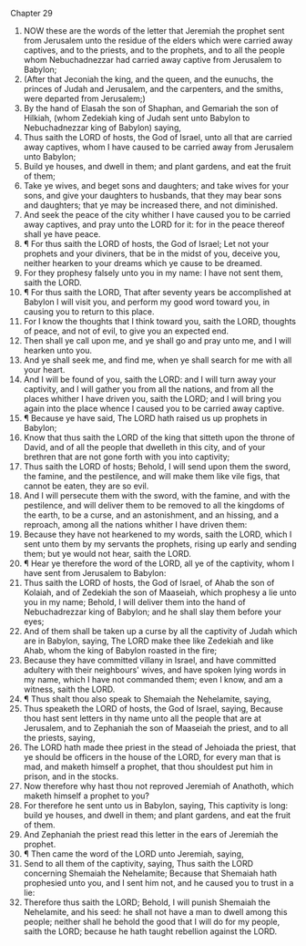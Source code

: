

Chapter 29

1. NOW these are the words of the letter that Jeremiah the prophet sent from Jerusalem unto the residue of the elders which were carried away captives, and to the priests, and to the prophets, and to all the people whom Nebuchadnezzar had carried away captive from Jerusalem to Babylon;
2. (After that Jeconiah the king, and the queen, and the eunuchs, the princes of Judah and Jerusalem, and the carpenters, and the smiths, were departed from Jerusalem;)
3. By the hand of Elasah the son of Shaphan, and Gemariah the son of Hilkiah, (whom Zedekiah king of Judah sent unto Babylon to Nebuchadnezzar king of Babylon) saying,
4. Thus saith the LORD of hosts, the God of Israel, unto all that are carried away captives, whom I have caused to be carried away from Jerusalem unto Babylon;
5. Build ye houses, and dwell in them; and plant gardens, and eat the fruit of them;
6. Take ye wives, and beget sons and daughters; and take wives for your sons, and give your daughters to husbands, that they may bear sons and daughters; that ye may be increased there, and not diminished.
7. And seek the peace of the city whither I have caused you to be carried away captives, and pray unto the LORD for it: for in the peace thereof shall ye have peace.
8. ¶ For thus saith the LORD of hosts, the God of Israel; Let not your prophets and your diviners, that be in the midst of you, deceive you, neither hearken to your dreams which ye cause to be dreamed.
9. For they prophesy falsely unto you in my name: I have not sent them, saith the LORD.
10. ¶ For thus saith the LORD, That after seventy years be accomplished at Babylon I will visit you, and perform my good word toward you, in causing you to return to this place.
11. For I know the thoughts that I think toward you, saith the LORD, thoughts of peace, and not of evil, to give you an expected end.
12. Then shall ye call upon me, and ye shall go and pray unto me, and I will hearken unto you.
13. And ye shall seek me, and find me, when ye shall search for me with all your heart.
14. And I will be found of you, saith the LORD: and I will turn away your captivity, and I will gather you from all the nations, and from all the places whither I have driven you, saith the LORD; and I will bring you again into the place whence I caused you to be carried away captive.
15. ¶ Because ye have said, The LORD hath raised us up prophets in Babylon;
16. Know that thus saith the LORD of the king that sitteth upon the throne of David, and of all the people that dwelleth in this city, and of your brethren that are not gone forth with you into captivity;
17. Thus saith the LORD of hosts; Behold, I will send upon them the sword, the famine, and the pestilence, and will make them like vile figs, that cannot be eaten, they are so evil.
18. And I will persecute them with the sword, with the famine, and with the pestilence, and will deliver them to be removed to all the kingdoms of the earth, to be a curse, and an astonishment, and an hissing, and a reproach, among all the nations whither I have driven them:
19. Because they have not hearkened to my words, saith the LORD, which I sent unto them by my servants the prophets, rising up early and sending them; but ye would not hear, saith the LORD.
20. ¶ Hear ye therefore the word of the LORD, all ye of the captivity, whom I have sent from Jerusalem to Babylon:
21. Thus saith the LORD of hosts, the God of Israel, of Ahab the son of Kolaiah, and of Zedekiah the son of Maaseiah, which prophesy a lie unto you in my name; Behold, I will deliver them into the hand of Nebuchadrezzar king of Babylon; and he shall slay them before your eyes;
22. And of them shall be taken up a curse by all the captivity of Judah which are in Babylon, saying, The LORD make thee like Zedekiah and like Ahab, whom the king of Babylon roasted in the fire;
23. Because they have committed villany in Israel, and have committed adultery with their neighbours' wives, and have spoken lying words in my name, which I have not commanded them; even I know, and am a witness, saith the LORD.
24. ¶ Thus shalt thou also speak to Shemaiah the Nehelamite, saying,
25. Thus speaketh the LORD of hosts, the God of Israel, saying, Because thou hast sent letters in thy name unto all the people that are at Jerusalem, and to Zephaniah the son of Maaseiah the priest, and to all the priests, saying,
26. The LORD hath made thee priest in the stead of Jehoiada the priest, that ye should be officers in the house of the LORD, for every man that is mad, and maketh himself a prophet, that thou shouldest put him in prison, and in the stocks.
27. Now therefore why hast thou not reproved Jeremiah of Anathoth, which maketh himself a prophet to you?
28. For therefore he sent unto us in Babylon, saying, This captivity is long: build ye houses, and dwell in them; and plant gardens, and eat the fruit of them.
29. And Zephaniah the priest read this letter in the ears of Jeremiah the prophet.
30. ¶ Then came the word of the LORD unto Jeremiah, saying,
31. Send to all them of the captivity, saying, Thus saith the LORD concerning Shemaiah the Nehelamite; Because that Shemaiah hath prophesied unto you, and I sent him not, and he caused you to trust in a lie:
32. Therefore thus saith the LORD; Behold, I will punish Shemaiah the Nehelamite, and his seed: he shall not have a man to dwell among this people; neither shall he behold the good that I will do for my people, saith the LORD; because he hath taught rebellion against the LORD.
